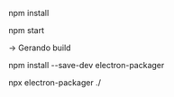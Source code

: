 npm install

npm start

-> Gerando build

npm install --save-dev electron-packager

npx electron-packager ./
